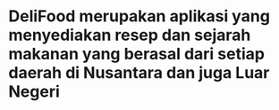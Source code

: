 # DeliFood merupakan aplikasi yang menyediakan resep dan sejarah makanan yang berasal dari setiap daerah di Nusantara dan juga Luar Negeri







